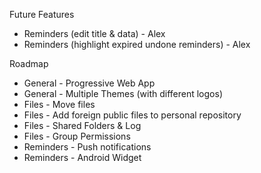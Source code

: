 Future Features
 - Reminders (edit title & data) - Alex
 - Reminders (highlight expired undone reminders) - Alex

 
Roadmap
  - General - Progressive Web App
  - General - Multiple Themes (with different logos)
  - Files - Move files
  - Files - Add foreign public files to personal repository
  - Files - Shared Folders & Log
  - Files - Group Permissions
  - Reminders - Push notifications
  - Reminders - Android Widget

